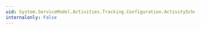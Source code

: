 ```yaml
---
uid: System.ServiceModel.Activities.Tracking.Configuration.ActivityScheduledQueryElement.#ctor
internalonly: False
---
```

